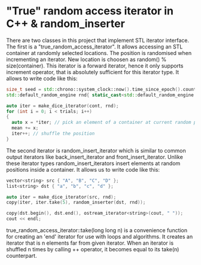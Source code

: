# "True" random access iterator in C++ &amp; random_inserter

There are two classes in this project that implement STL iterator interface. The first is a "true_random_access_iterator".
It allows accessing an STL container at randomly selected locations. The position is randomised when incrementing an iterator.
New location is choosen as random() % size(container). This iterator is a forward iterator, hence it only supports increment operator, 
that is absolutely sufficient for this iterator type. It allows to write code like this:

```c++
size_t seed = std::chrono::system_clock::now().time_since_epoch().count();
std::default_random_engine rnd{ static_cast<std::default_random_engine::result_type::result_type>(seed) };

auto iter = make_dice_iterator(cont, rnd);
for (int i = 0; i < trials; i++)
{
  auto x = *iter; // pick an element of a container at current random position
  mean += x;
  iter++; // shuffle the position
}
```

The second iterator is random_insert_iterator which is similar to common output iterators like back_insert_iterator and front_insert_iterator. Unlike these iterator types random_insert_iterators insert elements at random positions inside a container. It allows us to write code like this:

```c++
vector<string> src { "A", "B", "C", "D" };
list<string> dst { "a", "b", "c", "d" };

auto iter = make_dice_iterator(src, rnd);
copy(iter, iter.take(5), random_inserter(dst, rnd));

copy(dst.begin(), dst.end(), ostream_iterator<string>(cout, " "));
cout << endl;
```
  
true_random_access_iterator::take(long long n) is a convenience function for creating an 'end' iterator for use with
loops and algorithms. It creates an iterator that is n elements far from given iterator. When an iterator is shuffled n times by calling ++ operator, it becomes equal to its take(n) counterpart.
